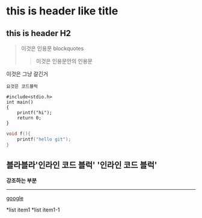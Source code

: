 # this is header like title
## this is header H2

>이것은 인용문 blockquotes
>>이것은 인용문안의 인용문

이것은 그냥 갈긴거

~~~
요것은 코드블럭
~~~

~~~
#include<stdio.h>
int main()
{
	printf("hi");
	return 0;
}
~~~

~~~c
void f(){
	printf("hello git");
}
~~~

블라블라'인라인 코드 블럭'
'인라인 코드 블럭'
---

**강조하는 부분**

---

[google](https://www.google.co.kr"구글")

*list item1
	*list item1-1
